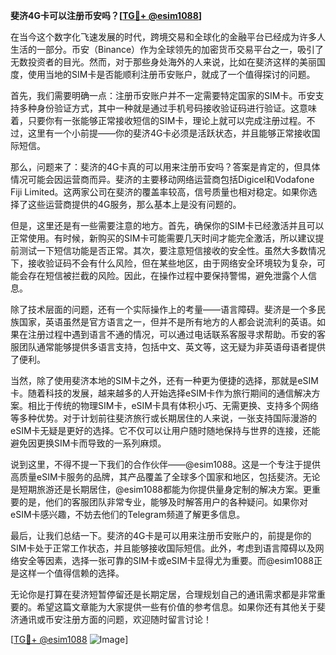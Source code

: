 **斐济4G卡可以注册币安吗？[[TG💪+ @esim1088](https://t.me/s/esim1088)]**

在当今这个数字化飞速发展的时代，跨境交易和全球化的金融平台已经成为许多人生活的一部分。币安（Binance）作为全球领先的加密货币交易平台之一，吸引了无数投资者的目光。然而，对于那些身处海外的人来说，比如在斐济这样的美丽国度，使用当地的SIM卡是否能顺利注册币安账户，就成了一个值得探讨的问题。

首先，我们需要明确一点：注册币安账户并不一定需要特定国家的SIM卡。币安支持多种身份验证方式，其中一种就是通过手机号码接收验证码进行验证。这意味着，只要你有一张能够正常接收短信的SIM卡，理论上就可以完成注册过程。不过，这里有一个小前提——你的斐济4G卡必须是活跃状态，并且能够正常接收国际短信。

那么，问题来了：斐济的4G卡真的可以用来注册币安吗？答案是肯定的，但具体情况可能会因运营商而异。斐济的主要移动网络运营商包括Digicel和Vodafone Fiji Limited。这两家公司在斐济的覆盖率较高，信号质量也相对稳定。如果你选择了这些运营商提供的4G服务，那么基本上是没有问题的。

但是，这里还是有一些需要注意的地方。首先，确保你的SIM卡已经激活并且可以正常使用。有时候，新购买的SIM卡可能需要几天时间才能完全激活，所以建议提前测试一下短信功能是否正常。其次，要注意短信接收的安全性。虽然大多数情况下，接收验证码不会有什么风险，但在某些地区，由于网络安全环境较为复杂，可能会存在短信被拦截的风险。因此，在操作过程中要保持警惕，避免泄露个人信息。

除了技术层面的问题，还有一个实际操作上的考量——语言障碍。斐济是一个多民族国家，英语虽然是官方语言之一，但并不是所有地方的人都会说流利的英语。如果在注册过程中遇到语言不通的情况，可以通过电话联系客服寻求帮助。币安的客服团队通常能够提供多语言支持，包括中文、英文等，这无疑为非英语母语者提供了便利。

当然，除了使用斐济本地的SIM卡之外，还有一种更为便捷的选择，那就是eSIM卡。随着科技的发展，越来越多的人开始选择eSIM卡作为旅行期间的通信解决方案。相比于传统的物理SIM卡，eSIM卡具有体积小巧、无需更换、支持多个网络等多种优势。对于计划前往斐济旅行或长期居住的人来说，一张支持国际漫游的eSIM卡无疑是更好的选择。它不仅可以让用户随时随地保持与世界的连接，还能避免因更换SIM卡而导致的一系列麻烦。

说到这里，不得不提一下我们的合作伙伴——@esim1088。这是一个专注于提供高质量eSIM卡服务的品牌，其产品覆盖了全球多个国家和地区，包括斐济。无论是短期旅游还是长期居住，@esim1088都能为你提供量身定制的解决方案。更重要的是，他们的客服团队非常专业，能够及时解答用户的各种疑问。如果你对eSIM卡感兴趣，不妨去他们的Telegram频道了解更多信息。

最后，让我们总结一下。斐济的4G卡是可以用来注册币安账户的，前提是你的SIM卡处于正常工作状态，并且能够接收国际短信。此外，考虑到语言障碍以及网络安全等因素，选择一张可靠的SIM卡或eSIM卡显得尤为重要。而@esim1088正是这样一个值得信赖的选择。

无论你是打算在斐济短暂停留还是长期定居，合理规划自己的通讯需求都是非常重要的。希望这篇文章能为大家提供一些有价值的参考信息。如果你还有其他关于斐济通讯或币安注册方面的问题，欢迎随时留言讨论！

[[TG💪+ @esim1088](https://t.me/s/esim1088) ![Image](https://i.postimg.cc/4NQfJmqS/Snipaste-2025-05-13-00-14-12.png)]